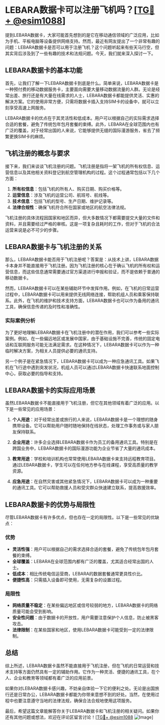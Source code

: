 # LEBARA数据卡可以注册飞机吗？[[TG💪+ @esim1088](https://t.me/s/esim1088)]

提到LEBARA数据卡，大家可能首先想到的是它在移动通信领域的广泛应用，比如为手机、平板电脑等设备提供网络支持。然而，最近有网友提出了一个非常有趣的问题：LEBARA数据卡是否可以用于注册飞机？这个问题听起来有些天马行空，但其实背后涉及到了一些有趣的技术和法规问题。今天，我们就来深入探讨一下。

## LEBARA数据卡的基本功能

首先，让我们了解一下LEBARA数据卡到底是什么。简单来说，LEBARA数据卡是一种预付费的移动数据服务卡，主要面向需要大量移动数据流量的人群。无论是经常出差、旅行还是有大量在线需求的人士，LEBARA数据卡都能提供灵活、实惠的解决方案。它的使用非常方便，只需将数据卡插入支持SIM卡的设备中，就可以立刻享受高速上网服务。

LEBARA数据卡的优点在于其灵活性和低成本。用户可以根据自己的实际需求选择合适的套餐，避免了传统包年包月套餐的束缚。此外，LEBARA在全球范围内也有广泛的覆盖，对于经常出国的人来说，它能够提供无缝的国际漫游服务，省去了频繁更换SIM卡的麻烦。

## 飞机注册的概念与要求

接下来，我们来谈谈飞机注册的问题。飞机注册是指将一架飞机的所有权信息、运营信息以及其他相关资料登记到航空管理机构的过程。这个过程通常包括以下几个方面：

1. **所有权信息**：包括飞机的所有人、购买日期、购买价格等。
2. **运营信息**：涉及飞机的运营公司、航班号、航线等。
3. **技术信息**：包括飞机的型号、生产日期、维护记录等。
4. **法律合规性**：确保飞机符合所在国家或地区的航空法律法规。

飞机注册的具体流程因国家和地区而异，但大多数情况下都需要提交大量的文件和资料，并且需要经过严格的审核。这是一项复杂且耗时的工作，但对于飞机的合法运营来说是必不可少的步骤。

## LEBARA数据卡与飞机注册的关系

那么，LEBARA数据卡能否用于飞机注册呢？答案是：从技术上讲，LEBARA数据卡本身并不能直接用于飞机注册。因为飞机注册的核心在于确认飞机的所有权和运营信息，而这些信息通常需要通过官方渠道进行申报和验证，而不是依赖于普通的移动数据卡。

然而，LEBARA数据卡可以在某些辅助环节中发挥作用。例如，在飞机的日常运营过程中，LEBARA数据卡可以用来提供无线网络连接，帮助机组人员和乘客保持联系。此外，在飞机的维护和技术支持方面，LEBARA数据卡也可以作为备用的通讯工具，确保信息传递的及时性和准确性。

### 实际案例分析

为了更好地理解LEBARA数据卡在飞机注册中的潜在作用，我们可以参考一些实际案例。例如，在一些偏远地区或发展中国家，由于基础设施不完善，传统的固定电话和互联网服务可能无法满足需求。在这种情况下，LEBARA数据卡可以作为一种临时解决方案，为相关人员提供必要的通讯支持。

另一个例子是在紧急情况下，LEBARA数据卡可以成为一种应急通讯工具。如果飞机在飞行途中遇到突发状况，机组人员可以通过LEBARA数据卡快速联系地面控制中心，获取必要的指导和支持。

## LEBARA数据卡的实际应用场景

虽然LEBARA数据卡不能直接用于飞机注册，但它在其他领域有着广泛的应用。以下是一些常见的应用场景：

1. **个人用途**：对于经常出差或旅行的人来说，LEBARA数据卡是一个理想的随身携带设备。它可以帮助用户随时随地保持在线状态，处理工作事务或与家人朋友保持联系。

2. **企业用途**：许多企业选择LEBARA数据卡作为员工的备用通讯工具。特别是在跨国业务中，LEBARA数据卡的国际漫游功能为企业节省了大量的通讯成本。

3. **教育用途**：学校和培训机构也常常使用LEBARA数据卡来支持远程教育项目。通过LEBARA数据卡，学生可以在任何地方参与在线课程，享受高质量的教学资源。

4. **应急用途**：在自然灾害或其他紧急情况下，LEBARA数据卡可以成为一种重要的通讯工具。它可以帮助救援人员和受灾群众快速建立联系，提高救援效率。

## LEBARA数据卡的优势与局限性

尽管LEBARA数据卡有许多优点，但也存在一定的局限性。以下是一些常见的优缺点：

### 优势

- **灵活性强**：用户可以根据自己的需求选择合适的套餐，避免了传统包年包月套餐的束缚。
- **全球覆盖**：LEBARA在全球范围内都有广泛的覆盖，尤其适合经常出国的人士。
- **低成本**：相比传统电信运营商，LEBARA的数据套餐通常更具性价比。
- **便捷性高**：只需插入设备即可使用，无需复杂的设置过程。

### 局限性

- **网络质量不稳定**：在某些偏远地区或信号较弱的地方，LEBARA数据卡的网络质量可能会受到影响。
- **安全性问题**：由于数据卡的开放性，用户需要注意保护个人信息，防止被黑客攻击。
- **法律限制**：在某些国家和地区，使用LEBARA数据卡可能受到一定的法律限制。

## 总结

综上所述，LEBARA数据卡虽然不能直接用于飞机注册，但在飞机的日常运营和技术支持等方面仍然具有一定的辅助作用。它作为一种灵活、便捷的通讯工具，在个人、企业和教育等领域都有着广泛的应用前景。

如果你对LEBARA数据卡感兴趣，不妨亲自体验一下它的便利之处。无论是出国旅行还是日常办公，LEBARA数据卡都能为你带来意想不到的好处。当然，在使用过程中也要注意遵守当地的法律法规，确保合法合规地使用这项服务。

最后，希望这篇文章能解答你关于LEBARA数据卡和飞机注册的相关疑问。如果你还有其他问题或想法，欢迎在评论区留言讨论！[[TG💪+ @esim1088](https://t.me/s/esim1088) ![Image](https://i.postimg.cc/4NQfJmqS/Snipaste-2025-05-13-00-14-12.png)]